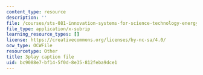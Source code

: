 ```yaml
---
content_type: resource
description: ''
file: /courses/sts-081-innovation-systems-for-science-technology-energy-manufacturing-and-health-spring-2017/bc9088e7bf145f0d8e35812feba9dce1_UbwGHnn3B_M.vtt
file_type: application/x-subrip
learning_resource_types: []
license: https://creativecommons.org/licenses/by-nc-sa/4.0/
ocw_type: OCWFile
resourcetype: Other
title: 3play caption file
uid: bc9088e7-bf14-5f0d-8e35-812feba9dce1
---
```

